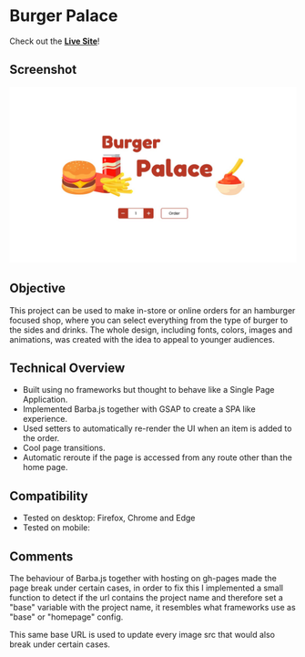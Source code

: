 # Burger Palace

Check out the [**Live Site**](https://montee-diego.github.io/burger-palace/)!

## Screenshot

![Burger Palace](./gh-image.jpg)

## Objective

This project can be used to make in-store or online orders for an hamburger focused shop, where you
can select everything from the type of burger to the sides and drinks. The whole design, including
fonts, colors, images and animations, was created with the idea to appeal to younger audiences.

## Technical Overview

- Built using no frameworks but thought to behave like a Single Page Application.
- Implemented Barba.js together with GSAP to create a SPA like experience.
- Used setters to automatically re-render the UI when an item is added to the order.
- Cool page transitions.
- Automatic reroute if the page is accessed from any route other than the home page.

## Compatibility

- Tested on desktop: Firefox, Chrome and Edge
- Tested on mobile:

## Comments

The behaviour of Barba.js together with hosting on gh-pages made the page break under certain cases,
in order to fix this I implemented a small function to detect if the url contains the project
name and therefore set a "base" variable with the project name, it resembles what
frameworks use as "base" or "homepage" config.

This same base URL is used to update every image src that would also break under certain cases.
